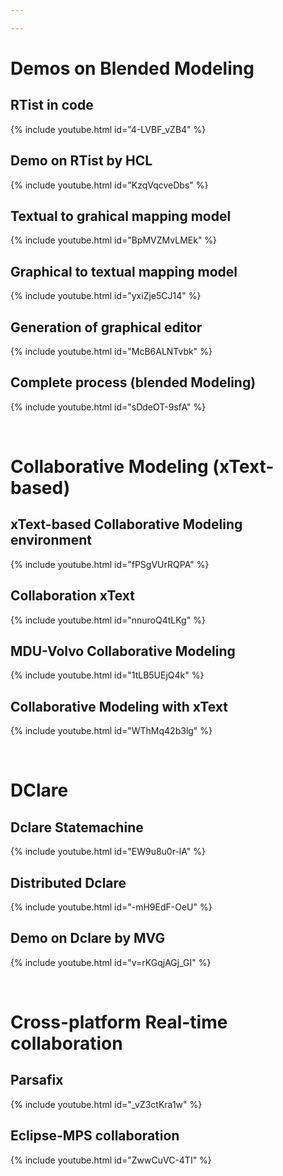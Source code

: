 ```yaml
---

---
```


# Demos on Blended Modeling 

## RTist in code

{% include youtube.html id="4-LVBF_vZB4" %}

## Demo on RTist by HCL

{% include youtube.html id="KzqVqcveDbs" %} 

## Textual to grahical mapping model

{% include youtube.html id="BpMVZMvLMEk" %}

## Graphical to textual mapping model 

{% include youtube.html id="yxiZje5CJ14" %}

## Generation of graphical editor

{% include youtube.html id="McB6ALNTvbk" %}

## Complete process (blended Modeling) 

{% include youtube.html id="sDdeOT-9sfA" %}

<p>&nbsp;</p>

# Collaborative Modeling (xText-based)


## xText-based Collaborative Modeling environment

{% include youtube.html id="fPSgVUrRQPA" %} 


## Collaboration xText

{% include youtube.html id="nnuroQ4tLKg" %} 


## MDU-Volvo Collaborative Modeling 

{% include youtube.html id="1tLB5UEjQ4k" %} 

## Collaborative Modeling with xText

{% include youtube.html id="WThMq42b3lg" %} 

<p>&nbsp;</p>

# DClare 

## Dclare Statemachine 

{% include youtube.html id="EW9u8u0r-lA" %} 

## Distributed Dclare 

{% include youtube.html id="-mH9EdF-OeU" %} 

## Demo on Dclare by MVG 
 
{% include youtube.html id="v=rKGqjAGj_GI" %} 

<p>&nbsp;</p>

# Cross-platform Real-time collaboration

## Parsafix 

{% include youtube.html id="_vZ3ctKra1w" %} 

## Eclipse-MPS collaboration 

{% include youtube.html id="ZwwCuVC-4TI" %} 
